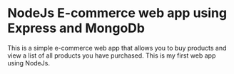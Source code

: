 # NodeJs E-commerce web app using Express and MongoDb
This is a simple e-commerce web app that allows you to buy products and view a list of all products you have purchased.
This is my first web app using NodeJs. 
